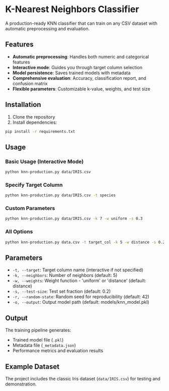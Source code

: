 # K-Nearest Neighbors Classifier

A production-ready KNN classifier that can train on any CSV dataset with automatic preprocessing and evaluation.

## Features

- **Automatic preprocessing**: Handles both numeric and categorical features
- **Interactive mode**: Guides you through target column selection
- **Model persistence**: Saves trained models with metadata
- **Comprehensive evaluation**: Accuracy, classification report, and confusion matrix
- **Flexible parameters**: Customizable k-value, weights, and test size

## Installation

1. Clone the repository
2. Install dependencies:
```bash
pip install -r requirements.txt
```

## Usage

### Basic Usage (Interactive Mode)
```bash
python knn-production.py data/IRIS.csv
```

### Specify Target Column
```bash
python knn-production.py data/IRIS.csv -t species
```

### Custom Parameters
```bash
python knn-production.py data/IRIS.csv -k 7 -w uniform -s 0.3
```

### All Options
```bash
python knn-production.py data.csv -t target_col -k 5 -w distance -s 0.2 -r 42 -o my_model.pkl
```

## Parameters

- `-t, --target`: Target column name (interactive if not specified)
- `-k, --neighbors`: Number of neighbors (default: 5)
- `-w, --weights`: Weight function - 'uniform' or 'distance' (default: distance)
- `-s, --test-size`: Test set fraction (default: 0.2)
- `-r, --random-state`: Random seed for reproducibility (default: 42)
- `-o, --output`: Output model path (default: models/knn_model.pkl)

## Output

The training pipeline generates:
- Trained model file (`.pkl`)
- Metadata file (`_metadata.json`)
- Performance metrics and evaluation results

## Example Dataset

The project includes the classic Iris dataset (`data/IRIS.csv`) for testing and demonstration. 